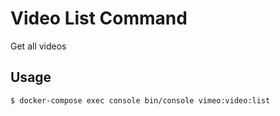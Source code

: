 # Video List Command
Get all videos

## Usage
```
$ docker-compose exec console bin/console vimeo:video:list
```